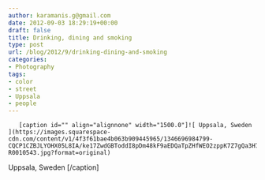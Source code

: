 ```yaml
---
author: karamanis.g@gmail.com
date: 2012-09-03 18:29:19+00:00
draft: false
title: Drinking, dining and smoking
type: post
url: /blog/2012/9/drinking-dining-and-smoking
categories:
- Photography
tags:
- color
- street
- Uppsala
- people
---
```



  
       [caption id="" align="alignnone" width="1500.0"]![ Uppsala, Sweden ](https://images.squarespace-cdn.com/content/v1/4f3f61bae4b063b909445965/1346696984799-CQCP1CZBJLYOHX05L8IA/ke17ZwdGBToddI8pDm48kF9aEDQaTpZHfWEO2zppK7Z7gQa3H78H3Y0txjaiv_0fDoOvxcdMmMKkDsyUqMSsMWxHk725yiiHCCLfrh8O1z5QPOohDIaIeljMHgDF5CVlOqpeNLcJ80NK65_fV7S1UX7HUUwySjcPdRBGehEKrDf5zebfiuf9u6oCHzr2lsfYZD7bBzAwq_2wCJyqgJebgg/20120623-R0010543.jpg?format=original)
 Uppsala, Sweden [/caption]

